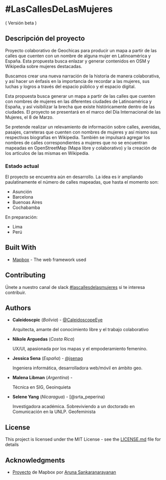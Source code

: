 # #LasCallesDeLasMujeres

( Versión beta )

## Descripción del proyecto

Proyecto colaborativo de Geochicas para producir un mapa a partir de las calles que cuenten con un nombre de alguna mujer en Latinoamérica y España. Esta propuesta busca enlazar y generar contenidos en OSM y Wikipedia sobre mujeres destacadas.

Buscamos crear una nueva narración de la historia de manera colaborativa, y así hacer un énfasis en la importancia de recordar a las mujeres, sus luchas y logros a través del espacio público y el espacio digital.

Esta propuesta busca generar un mapa a partir de las calles que cuenten con nombres de mujeres en las diferentes ciudades de Latinoamérica y España, y así visibilizar la brecha que existe históricamente dentro de las ciudades. El proyecto se presentará en el marco del Día Internacional de las Mujeres, el 8 de Marzo. 

Se pretende realizar un relevamiento de información sobre calles, avenidas, pasajes, carreteras que cuenten con nombres de mujeres y así mismo sus respectivas biografías en Wikipedia. También se impulsará agregar los nombres de calles correspondientes a mujeres que no se encuentran mapeadas en OpenStreetMap (Mapa libre y colaborativo) y la creación de los artículos de las mismas en Wikipedia.


### Estado actual

El proyecto se encuentra aún en desarrollo. La idea es ir ampliando paulatinamente el número de calles mapeadas, que hasta el momento son:

- Asunción
- Barcelona
- Buenoas Aires
- Cochabamba

En preparación:

- Lima
- Perú


## Built With

* [Mapbox](https://www.mapbox.com/) - The web framework used


## Contributing

Únete a nuestro canal de slack [#lascallesdelasmujeres](https://join.slack.com/t/geochicas-osm/shared_invite/enQtMzIzMzUyMDQyNjczLTU0YjYzNTQ2ZWRkOWQwZGJlNGY4NjhmODY4Y2M2M2Y2MDM3M2EyZTg4NWI0ODY2ZWRhZGIyN2JjMDc0ZDdlODE) si te interesa contribuir.


## Authors


* **Caleidoscpic** (*Bolivia*) - [@CaleidoscopeEye](http://www.fotonostra.com/glosario/arroba.htm) 
    
    Arquitecta, amante  del conocimiento libre y el trabajo colaborativo

* **Nikole Arguedas** (*Costa Rica*)  
    
    UX/UI, apasionada por los mapas y el empoderamiento femenino.

* **Jessica Sena** (*España*) - [@jsenag](https://jessisena.github.io/myprofile/) 
    
    Ingeniera informática, desarrolladora web/móvil en ámbito geo.

* **Malena Libman** (*Argentina*) -  
    
    Técnica en SIG, Geoinquieta

* **Selene Yang** (*Nicaragua*) - [@srta_peperina)
    
    Investigadora académica. Sobreviviendo a un doctorado en Comunicación en la UNLP. Geofeminista                


## License

This project is licensed under the MIT License - see the [LICENSE.md](LICENSE.md) file for details

## Acknowledgments

* [Proyecto](https://blog.mapbox.com/mapping-female-versus-male-street-names-b4654c1e00d5) de Mapbox por [Aruna Sankaranarayanan](https://www.mapbox.com/about/team/aruna-sankaranarayanan/) 

